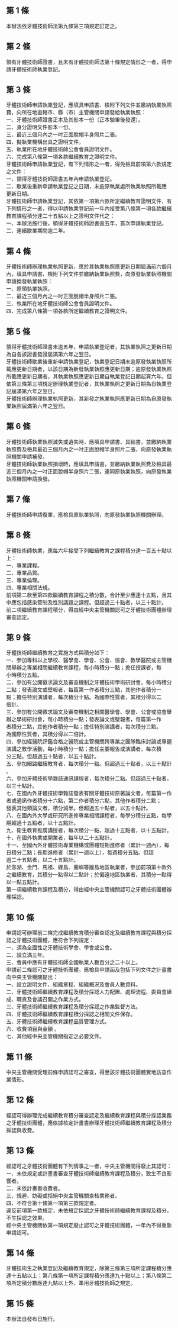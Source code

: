第 1 條
-------
本辦法依牙體技術師法第九條第三項規定訂定之。

第 2 條
-------
領有牙體技術師證書，且未有牙體技術師法第十條規定情形之一者，得申  
請牙體技術師執業登記。

第 3 條
-------
牙體技術師申請執業登記，應填具申請書、檢附下列文件並繳納執業執照  
費，向所在地直轄市、縣（市）主管機關申請發給執業執照：  
一、牙體技術師證書正本及其影本一份（正本驗畢後發還）。  
二、身分證明文件影本一份。  
三、最近三個月內之一吋正面脫帽半身照片二張。  
四、擬執業機構出具之證明文件。  
五、執業所在地牙體技術師公會會員證明文件。  
六、完成第八條第一項各款繼續教育之證明文件。  
牙體技術師申請執業登記，有下列情形之一者，得免檢具前項第六款規定  
之文件：  
一、領得牙體技術師證書五年內申請執業登記。  
二、歇業後重新申請執業登記之日期，未逾原執業處所執業執照所載應  
     更新日期。  
牙體技術師申請執業登記，其依第一項第六款所定繼續教育證明文件，有  
下列情形之一者，得以申請執業登記前一年內接受第八條第一項各款繼續  
教育課程積分達二十五點以上之證明文件代之：  
一、本辦法施行後，領得牙體技術師證書逾五年，首次申請執業登記。  
二、連續歇業期間逾二年。

第 4 條
-------
牙體技術師辦理執業執照更新，應於其執業執照應更新日期屆滿前六個月  
內，填具申請書、檢附下列文件並繳納執業執照費，向原發執業執照機關  
申請換發執業執照：  
一、原領執業執照。  
二、最近三個月內之一吋正面脫帽半身照片二張。  
三、執業所在地牙體技術師公會會員證明文件。  
四、完成第八條第一項各款所定繼續教育之證明文件。

第 5 條
-------
領得牙體技術師證書未逾五年，申請執業登記者，其執業執照之更新日期  
為自各該證書發證屆滿第六年之翌日。  
牙體技術師歇業後重新申請執業登記，執業登記日期未逾原發執業執照所  
載應更新日期者，以該日期為新發執業執照應更新日期；逾原發執業執照  
所載應更新日期者，其執業執照應更新日期自執業登記日期起算六年。但  
依第三條第三項規定辦理執業登記者，其執業執照之更新日期為自執業登  
記屆滿第六年之翌日。  
牙體技術師辦理執業執照更新，其新發之執業執照應更新日期為自原發執  
業執照屆滿第六年之翌日。

第 6 條
-------
牙體技術師執業執照滅失或遺失時，應填具申請書、具結書，並繳納執業  
執照費及檢具最近三個月內之一吋正面脫帽半身照片二張，向原發執業執  
照機關申請補發。  
牙體技術師執業執照損壞時，應填具申請書，並繳納執業執照費及檢具最  
近三個月內之一吋正面脫帽半身照片二張，連同原執業執照，向原發執業  
執照機關申請換發。

第 7 條
-------
牙體技術師申請復業，應檢具原執業執照，向原發執業執照機關辦理。

第 8 條
-------
牙體技術師執業，應每六年接受下列繼續教育之課程積分達一百五十點以  
上：  
一、專業課程。  
二、專業品質。  
三、專業倫理。  
四、專業相關法規。  
前項第二款至第四款繼續教育課程之積分數，合計至少應達十五點，且其  
中應包括感染管制及性別議題之課程。但超過三十點者，以三十點計。  
前二項繼續教育課程積分，得由經中央主管機關認可之牙體技術團體辦理  
審查認定。

第 9 條
-------
牙體技術師繼續教育之實施方式與積分如下：  
一、參加專科以上學校、醫學會、學會、公會、協會、教學醫院或主管機  
    關舉辦之專業相關繼續教育課程，每小時積分一點；擔任授課者，每  
    小時積分五點。  
二、參加有公開徵求論文及審查機制之牙體技術學術研討會，每小時積分  
    二點；發表論文或壁報者，每篇第一作者積分三點，其他作者積分一  
    點；擔任特別演講者，每次積分十點。為國際性質者，其積分得以二  
    倍計。  
三、參加有公開徵求論文及審查機制之相關醫學會、學會、公會或協會舉  
    辦之學術研討會，每小時積分一點；發表論文或壁報者，每篇第一作  
    者積分二點，其他作者積分一點；擔任特別演講者，每次積分三點。  
    為國際性質者，其積分得以二倍計。  
四、參加經醫院評鑑合格之醫院或主管機關跨專業之團隊臨床討論或專題  
    演講之教學活動，每小時積分一點；擔任主要報告或演講者，每次積  
    分三點。但超過五十點者，以五十點計。  
五、參加網路繼續教育者，每次積分一點。但超過三十點者，以三十點計  
    。  
六、參加牙體技術學雜誌通訊課程者，每次積分二點。但超過三十點者，  
    以三十點計。  
七、在國內外牙體技術學雜誌發表有關牙體技術原著論文者，每篇第一作  
    者或通訊作者積分十六點，第二作者積分六點，其他作者積分二點；  
    發表其他類論文者，積分減半。但超過五十點者，以五十點計。  
八、在國內外大學或研究所進修專業相關課程者，每學分積分五點，每學  
    期超過十五點者，以十五點計。  
九、衛生教育推廣講授者，每次積分一點，超過十五點者，以十五點計。  
十、在國外執業或開業者，每年以二十五點計。  
十一、至國內外牙體技術專業機構或團體短期進修者（累計一週內），每  
      日積分二點；長期進修者（累計一週以上），每週積分五點。但超  
      過二十五點者，以二十五點計。  
於澎湖、金門、馬祖、綠島、蘭嶼等離島地區執業者，參加前項第十款外  
之繼續教育，其積分一點得以二點計；於偏遠地區執業者，其積分一點得  
以一點五點計。  
第一項繼續教育課程及積分，得由經中央主管機關認可之牙體技術團體辦  
理採認。

第 10 條
--------
申請認可辦理前二條完成繼續教育積分審查認定及繼續教育課程與積分採  
認之牙體技術團體，應符合下列規定：  
一、須為全國性之牙體技術學會、學會或公會。  
二、設立滿三年。  
三、會員中應有牙體技術師全國執業人數百分之二十以上。  
申請前二條認可之牙體技術團體，應檢具申請函及包括下列文件之計畫書  
向中央主管機關提出：  
一、設立證明文件、組織章程、組織概況及會員人數資料。  
二、牙體技術師繼續教育課程及積分採認人力配置、處理流程、委員會組  
    成、職責及會議召開之作業方式。  
三、牙體技術師繼續教育課程及積分採認之作業監督方法。  
四、牙體技術師繼續教育課程積分採認之相關文件保存。  
五、牙體技術師繼續教育課程品質管理方式。  
六、收費項目與金額 。  
七、其他經中央主管機關指定之必要文件。

第 11 條
--------
中央主管機關受理前條申請認可之審查，得至該牙體技術團體實地訪查作  
業情形。

第 12 條
--------
經認可得辦理完成繼續教育積分審查認定及繼續教育課程與積分採認業務  
之牙體技術團體，應依據核定計畫書辦理牙體技術師繼續教育課程及積分  
採認與收費。

第 13 條
--------
經認可之牙體技術團體有下列情事之一者，中央主管機關得廢止其認可：  
一、未依規定或計畫書審查牙體技術師繼續教育課程及積分，致生不良影  
    響者。  
二、未依計畫書收費者。  
三、規避、妨礙或拒絕中央主管機關查核業務者。  
四、不符合第十條第一項第三款規定者。  
違反前項第一款規定，未依規定採認之牙體技術師繼續教育課程及積分，  
不生採認之效果。  
經中央主管機關依第一項規定廢止認可之牙體技術團體，一年內不得重新  
申請認可。

第 14 條
--------
牙體技術生之執業登記及繼續教育規定，除第三條第三項所定課程積分應  
達十五點以上；第八條第一項所定課程積分應達九十點以上；第八條第二  
項所定積分數應達九點以上外，準用牙體技術師之規定。

第 15 條
--------
本辦法自發布日施行。

